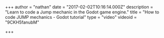 +++
author = "nathan"
date = "2017-02-02T10:16:14.000Z"
description = "Learn to code a Jump mechanic in the Godot game engine."
title = "How to code JUMP mechanics - Godot tutorial"
type = "video"
videoid = "9CKH5fanubM"

+++

